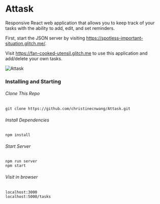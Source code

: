 # Attask

Responsive React web application that allows you to keep track of your tasks with the ability to add, edit, and set reminders.

First, start the JSON server by visiting https://spotless-important-situation.glitch.me/.

Visit https://fan-cooked-utensil.glitch.me to use this application and add/delete your own tasks.

![Attask](https://user-images.githubusercontent.com/96750529/212845255-18689bad-6ada-4259-a991-fff00135e1c5.png)

### Installing and Starting

###### Clone This Repo

```
git clone https://github.com/christinecnwang/Attask.git
```

###### Install Dependencies

```
npm install
```

###### Start Server

```
npm run server
npm start
```

###### Visit in browser

```
localhost:3000
localhost:5000/tasks
```
